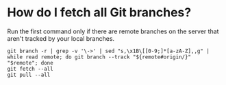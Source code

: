 # How do I fetch all Git branches?
Run the first command only if there are remote branches on the server that aren't tracked by your local branches.
```
git branch -r | grep -v '\->' | sed "s,\x1B\[[0-9;]*[a-zA-Z],,g" | while read remote; do git branch --track "${remote#origin/}" "$remote"; done
git fetch --all
git pull --all
```